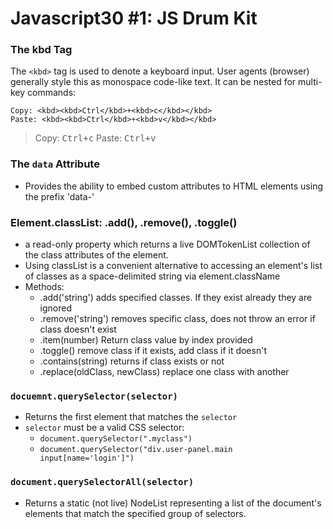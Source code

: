 # Javascript30 #1: JS Drum Kit

### The kbd Tag
The `<kbd>` tag is used to denote a keyboard input. User agents (browser) generally style this as monospace code-like text.
It can be nested for multi-key commands:
```
Copy: <kbd><kbd>Ctrl</kbd>+<kbd>c</kbd></kbd>
Paste: <kbd><kbd>Ctrl</kbd>+<kbd>v</kbd></kbd>
```
> Copy: <kbd><kbd>Ctrl</kbd>+<kbd>c</kbd></kbd>
> Paste: <kbd><kbd>Ctrl</kbd>+<kbd>v</kbd></kbd>

### The `data` Attribute
- Provides the ability to embed custom attributes to HTML elements using the prefix 'data-'

### Element.classList: .add(), .remove(), .toggle()
- a read-only property which returns a live DOMTokenList collection of the class attributes of the element.
- Using classList is a convenient alternative to accessing an element's list of classes as a space-delimited string via element.className
- Methods:
    - .add('string') adds specified classes. If they exist already they are ignored
    - .remove('string') removes specific class, does not throw an error if class doesn't exist
    - .item(number) Return class value by index provided
    - .toggle() remove class if it exists, add class if it doesn't
    - .contains(string) returns if class exists or not
    - .replace(oldClass, newClass) replace one class with another

### `docuemnt.querySelector(selector)`
- Returns the first element that matches the `selector`
- `selector` must be a valid CSS selector:
    - `document.querySelector(".myclass")`
    - `document.querySelector("div.user-panel.main input[name='login']")`

### `document.querySelectorAll(selector)`
- Returns a static (not live) NodeList representing a list of the document's elements that match the specified group of selectors.
